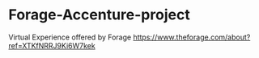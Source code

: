 # Forage-Accenture-project

Virtual Experience offered by Forage
https://www.theforage.com/about?ref=XTKfNRRJ9Ki6W7kek
